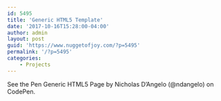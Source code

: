 ```yaml
---
id: 5495
title: 'Generic HTML5 Template'
date: '2017-10-16T15:28:00-04:00'
author: admin
layout: post
guid: 'https://www.nuggetofjoy.com/?p=5495'
permalink: '/?p=5495'
categories:
    - Projects
---
```


See the Pen Generic HTML5 Page by Nicholas D’Angelo (@ndangelo) on CodePen.